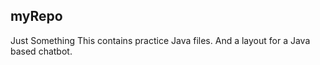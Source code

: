 ## myRepo

Just Something
This contains practice Java files. And a layout for a Java based chatbot.


